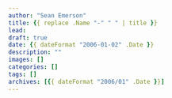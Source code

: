 ```yaml
---
author: "Sean Emerson"
title: {{ replace .Name "-" " " | title }}
lead:
draft: true
date: {{ dateFormat "2006-01-02" .Date }}
description: ""
images: []
categories: []
tags: []
archives: [{{ dateFormat "2006/01" .Date }}]
---
```


<!--more-->